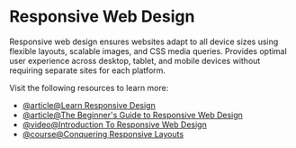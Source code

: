 # Responsive Web Design

Responsive web design ensures websites adapt to all device sizes using flexible layouts, scalable images, and CSS media queries. Provides optimal user experience across desktop, tablet, and mobile devices without requiring separate sites for each platform.

Visit the following resources to learn more:

- [@article@Learn Responsive Design](https://web.dev/learn/design/)
- [@article@The Beginner's Guide to Responsive Web Design](https://kinsta.com/blog/responsive-web-design/)
- [@video@Introduction To Responsive Web Design](https://www.youtube.com/watch?v=srvUrASNj0s)
- [@course@Conquering Responsive Layouts](https://courses.kevinpowell.co/conquering-responsive-layouts)

